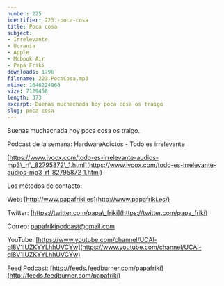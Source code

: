 ```yaml
---
number: 225
identifier: 223.-poca-cosa
title: Poca cosa
subject:
- Irrelevante
- Ucrania
- Apple
- Mcbook Air
- Papá Friki
downloads: 1796
filename: 223.PocaCosa.mp3
mtime: 1646224968
size: 7129458
length: 373
excerpt: Buenas muchachada hoy poca cosa os traigo
slug: poca-cosa
---
```

Buenas muchachada hoy poca cosa os traigo.

Podcast de la semana: HardwareAdictos - Todo es irrelevante

[https://www.ivoox.com/todo-es-irrelevante-audios-mp3\_rf\_82795872\_1.html](https://www.ivoox.com/todo-es-irrelevante-audios-mp3_rf_82795872_1.html)

Los métodos de contacto:

Web: [http://www.papafriki.es](http://www.papafriki.es/)

Twitter: [https://twitter.com/papa\_friki](https://twitter.com/papa_friki)

Correo: [papafrikipodcast@gmail.com](https://archive.org/details/papafrikipodast@gmail.com)

YouTube: [https://www.youtube.com/channel/UCAl-ql8V1IUZKYYLhhUVCYw](https://www.youtube.com/channel/UCAl-ql8V1IUZKYYLhhUVCYw)

Feed Podcast: [http://feeds.feedburner.com/papafriki](http://feeds.feedburner.com/papafriki)